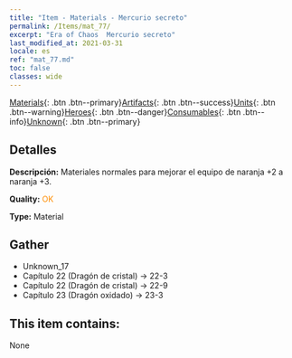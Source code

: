 ```yaml
---
title: "Item - Materials - Mercurio secreto"
permalink: /Items/mat_77/
excerpt: "Era of Chaos  Mercurio secreto"
last_modified_at: 2021-03-31
locale: es
ref: "mat_77.md"
toc: false
classes: wide
---
```

 [Materials](/es/Items/){: .btn .btn--primary}[Artifacts](/es/Items/Artifacts/){: .btn .btn--success}[Units](/es/Items/Units/){: .btn .btn--warning}[Heroes](/es/Items/Heroes/){: .btn .btn--danger}[Consumables](/es/Items/Consumables/){: .btn .btn--info}[Unknown](/es/Items/Unknown/){: .btn .btn--primary}

## Detalles
 **Descripción:** Materiales normales para mejorar el equipo de naranja +2 a naranja +3.

 **Quality:** <span style="color: #FF8C00">OK</span>

 **Type:** Material

## Gather

*    Unknown_17 
*    Capítulo 22 (Dragón de cristal) -> 22-3 
*    Capítulo 22 (Dragón de cristal) -> 22-9 
*    Capítulo 23 (Dragón oxidado) -> 23-3 

## This item contains:

  None

